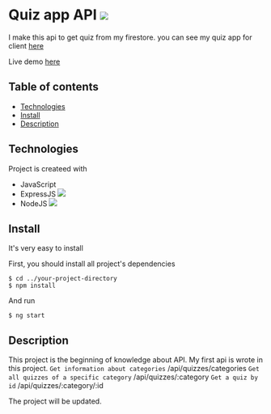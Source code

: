 # Quiz app API ![](https://img.shields.io/static/v1?label=Build&message=v2.0&color=green)

I make this api to get quiz from my firestore. you can see my quiz app for client [here]()

Live demo [here](https://angular-ivy-r3scwy.stackblitz.io)

## Table of contents
* [Technologies](#technologies)
* [Install](#install)
* [Description](#description)

## Technologies
Project is createed with
* JavaScript
* ExpressJS ![](https://img.shields.io/static/v1?label=Build&message=v4.18.1&color=red)
* NodeJS ![](https://img.shields.io/static/v1?label=Build&message=v16.15.0&color=red)

## Install
It's very easy to install

First, you should install all project's dependencies
```
$ cd ../your-project-directory
$ npm install
```

And run
```
$ ng start
```

## Description
This project is the beginning of knowledge about API. My first api is wrote in this project.
`Get information about categories` /api/quizzes/categories
`Get all quizzes of a specific category` /api/quizzes/:category
`Get a quiz by id` /api/quizzes/:category/:id

The project will be updated.